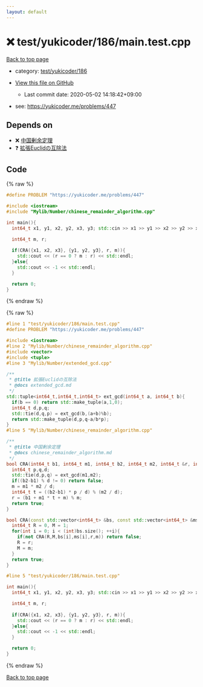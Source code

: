 ```yaml
---
layout: default
---
```


<!-- mathjax config similar to math.stackexchange -->
<script type="text/javascript" async
  src="https://cdnjs.cloudflare.com/ajax/libs/mathjax/2.7.5/MathJax.js?config=TeX-MML-AM_CHTML">
</script>
<script type="text/x-mathjax-config">
  MathJax.Hub.Config({
    TeX: { equationNumbers: { autoNumber: "AMS" }},
    tex2jax: {
      inlineMath: [ ['$','$'] ],
      processEscapes: true
    },
    "HTML-CSS": { matchFontHeight: false },
    displayAlign: "left",
    displayIndent: "2em"
  });
</script>

<script type="text/javascript" src="https://cdnjs.cloudflare.com/ajax/libs/jquery/3.4.1/jquery.min.js"></script>
<script src="https://cdn.jsdelivr.net/npm/jquery-balloon-js@1.1.2/jquery.balloon.min.js" integrity="sha256-ZEYs9VrgAeNuPvs15E39OsyOJaIkXEEt10fzxJ20+2I=" crossorigin="anonymous"></script>
<script type="text/javascript" src="../../../../assets/js/copy-button.js"></script>
<link rel="stylesheet" href="../../../../assets/css/copy-button.css" />


# :x: test/yukicoder/186/main.test.cpp

<a href="../../../../index.html">Back to top page</a>

* category: <a href="../../../../index.html#0bd636f7c7da7cc28e18f9f04b1f4152">test/yukicoder/186</a>
* <a href="{{ site.github.repository_url }}/blob/master/test/yukicoder/186/main.test.cpp">View this file on GitHub</a>
    - Last commit date: 2020-05-02 14:18:42+09:00


* see: <a href="https://yukicoder.me/problems/447">https://yukicoder.me/problems/447</a>


## Depends on

* :x: <a href="../../../../library/Mylib/Number/chinese_remainder_algorithm.cpp.html">中国剰余定理</a>
* :question: <a href="../../../../library/Mylib/Number/extended_gcd.cpp.html">拡張Euclidの互除法</a>


## Code

<a id="unbundled"></a>
{% raw %}
```cpp
#define PROBLEM "https://yukicoder.me/problems/447"

#include <iostream>
#include "Mylib/Number/chinese_remainder_algorithm.cpp"

int main(){
  int64_t x1, y1, x2, y2, x3, y3; std::cin >> x1 >> y1 >> x2 >> y2 >> x3 >> y3;

  int64_t m, r;
  
  if(CRA({x1, x2, x3}, {y1, y2, y3}, r, m)){
    std::cout << (r == 0 ? m : r) << std::endl;
  }else{
    std::cout << -1 << std::endl;
  }

  return 0;
}

```
{% endraw %}

<a id="bundled"></a>
{% raw %}
```cpp
#line 1 "test/yukicoder/186/main.test.cpp"
#define PROBLEM "https://yukicoder.me/problems/447"

#include <iostream>
#line 2 "Mylib/Number/chinese_remainder_algorithm.cpp"
#include <vector>
#include <tuple>
#line 3 "Mylib/Number/extended_gcd.cpp"

/**
 * @title 拡張Euclidの互除法
 * @docs extended_gcd.md
 */
std::tuple<int64_t,int64_t,int64_t> ext_gcd(int64_t a, int64_t b){
  if(b == 0) return std::make_tuple(a,1,0);
  int64_t d,p,q;
  std::tie(d,q,p) = ext_gcd(b,(a+b)%b);
  return std::make_tuple(d,p,q-a/b*p);
}
#line 5 "Mylib/Number/chinese_remainder_algorithm.cpp"

/**
 * @title 中国剰余定理
 * @docs chinese_remainder_algorithm.md
 */
bool CRA(int64_t b1, int64_t m1, int64_t b2, int64_t m2, int64_t &r, int64_t &m){
  int64_t p,q,d;
  std::tie(d,p,q) = ext_gcd(m1,m2);
  if((b2-b1) % d != 0) return false;
  m = m1 * m2 / d;
  int64_t t = ((b2-b1) * p / d) % (m2 / d);
  r = (b1 + m1 * t + m) % m;
  return true;
}

bool CRA(const std::vector<int64_t> &bs, const std::vector<int64_t> &ms, int64_t &r, int64_t &m){
  int64_t R = 0, M = 1;
  for(int i = 0; i < (int)bs.size(); ++i){
    if(not CRA(R,M,bs[i],ms[i],r,m)) return false;
    R = r;
    M = m;
  }
  return true;
}

#line 5 "test/yukicoder/186/main.test.cpp"

int main(){
  int64_t x1, y1, x2, y2, x3, y3; std::cin >> x1 >> y1 >> x2 >> y2 >> x3 >> y3;

  int64_t m, r;
  
  if(CRA({x1, x2, x3}, {y1, y2, y3}, r, m)){
    std::cout << (r == 0 ? m : r) << std::endl;
  }else{
    std::cout << -1 << std::endl;
  }

  return 0;
}

```
{% endraw %}

<a href="../../../../index.html">Back to top page</a>

